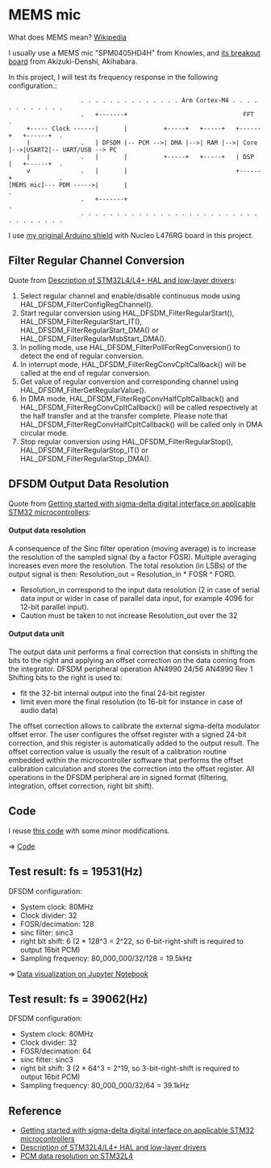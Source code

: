 # MEMS mic

What does MEMS mean? [Wikipedia](https://en.wikipedia.org/wiki/MEMS)

I usually use a MEMS mic "SPM0405HD4H" from Knowles, and [its breakout board](https://akizukidenshi.com/catalog/g/gM-05577/) from Akizuki-Denshi, Akihabara.

In this project, I will test its frequency response in the following configuration.:

```
                    . . . . . . . . . . . . . . Arm Cortex-M4 . . . . . . . . . . . .
                    .   +-------+                                FFT                .
     +----- Clock ------|       |          +-----+   +-----+   +------+   +------+  .
     |              .   | DFSDM |-- PCM -->| DMA |-->| RAM |-->| Core |-->|USART2|-- UART/USB --> PC
     |              .   |       |          +-----+   +-----+   | DSP  |   +------+  .
     v              .   |       |                              +------+             .
[MEMS mic]--- PDM ----->|       |                                                   .
                    .   +-------+                                                   .
                    . . . . . . . . . . . . . . . . . . . . . . . . . . . . . . . . .
```

I use [my original Arduino shield](https://github.com/araobp/acoustic-features/tree/master/kicad) with Nucleo L476RG board in this project.

## Filter Regular Channel Conversion

Quote from [Description of STM32L4/L4+ HAL and low-layer drivers](https://www.st.com/resource/en/user_manual/um1884-description-of-stm32l4l4-hal-and-lowlayer-drivers-stmicroelectronics.pdf):

1. Select regular channel and enable/disable continuous mode using HAL_DFSDM_FilterConfigRegChannel().
2. Start regular conversion using HAL_DFSDM_FilterRegularStart(), HAL_DFSDM_FilterRegularStart_IT(),
HAL_DFSDM_FilterRegularStart_DMA() or HAL_DFSDM_FilterRegularMsbStart_DMA().
3. In polling mode, use HAL_DFSDM_FilterPollForRegConversion() to detect the end of regular conversion.
4. In interrupt mode, HAL_DFSDM_FilterRegConvCpltCallback() will be called at the end of regular conversion.
5. Get value of regular conversion and corresponding channel using HAL_DFSDM_FilterGetRegularValue().
6. In DMA mode, HAL_DFSDM_FilterRegConvHalfCpltCallback() and
HAL_DFSDM_FilterRegConvCpltCallback() will be called respectively at the half transfer and at the transfer
complete. Please note that HAL_DFSDM_FilterRegConvHalfCpltCallback() will be called only in DMA
circular mode.
7. Stop regular conversion using HAL_DFSDM_FilterRegularStop(), HAL_DFSDM_FilterRegularStop_IT() or
HAL_DFSDM_FilterRegularStop_DMA().

## DFSDM Output Data Resolution

Quote from [Getting started with sigma-delta digital interface
on applicable STM32 microcontrollers](https://www.st.com/resource/en/application_note/an4990-getting-started-with-sigmadelta-digital-interface-on-applicable-stm32-microcontrollers-stmicroelectronics.pdf):

#### Output data resolution

A consequence of the Sinc filter operation (moving average) is to increase the resolution of
the sampled signal (by a factor FOSR). Multiple averaging increases even more the
resolution. The total resolution (in LSBs) of the output signal is then:
Resolution_out = Resolution_in * FOSR ^ FORD.
- Resolution_in correspond to the input data resolution (2 in case of serial data input or
wider in case of parallel data input, for example 4096 for 12-bit parallel input).
- Caution must be taken to not increase Resolution_out over the 32

#### Output data unit

The output data unit performs a final correction that consists in shifting the bits to the right
and applying an offset correction on the data coming from the integrator.
DFSDM peripheral operation AN4990
24/56 AN4990 Rev 1
Shifting bits to the right is used to:
- fit the 32-bit internal output into the final 24-bit register
- limit even more the final resolution (to 16-bit for instance in case of audio data)

The offset correction allows to calibrate the external sigma-delta modulator offset error. The
user configures the offset register with a signed 24-bit correction, and this register is
automatically added to the output result. The offset correction value is usually the result of a
calibration routine embedded within the microcontroller software that performs the offset
calibration calculation and stores the correction into the offset register.
All operations in the DFSDM peripheral are in signed format (filtering, integration, offset
correction, right bit shift).

## Code

I reuse [this code](https://github.com/araobp/NUCLEO-L476RG_DFSDM_PDM-Mic) with some minor modifications.

=> [Code](./MEMSMIC)

## Test result: fs = 19531(Hz)

DFSDM configuration:
- System clock: 80MHz
- Clock divider: 32
- FOSR/decimation: 128
- sinc filter: sinc3
- right bit shift: 6 (2 * 128^3 = 2^22, so 6-bit-right-shift is required to output 16bit PCM)
- Sampling frequency: 80_000_000/32/128 = 19.5kHz

=> [Data visualization on Jupyter Notebook](./data/MEMSMIC_fs_20kHz.ipynb)

## Test result: fs = 39062(Hz)

DFSDM configuration:
- System clock: 80MHz
- Clock divider: 32
- FOSR/decimation: 64
- sinc filter: sinc3
- right bit shift: 3 (2 * 64^3 = 2^19, so 3-bit-right-shift is required to output 16bit PCM)
- Sampling frequency: 80_000_000/32/64 = 39.1kHz

## Reference

- [Getting started with sigma-delta digital interface
on applicable STM32 microcontrollers](https://www.st.com/resource/en/application_note/an4990-getting-started-with-sigmadelta-digital-interface-on-applicable-stm32-microcontrollers-stmicroelectronics.pdf)
- [Description of STM32L4/L4+ HAL and low-layer drivers](https://www.st.com/resource/en/user_manual/um1884-description-of-stm32l4l4-hal-and-lowlayer-drivers-stmicroelectronics.pdf)
- [PCM data resolution on STM32L4](https://github.com/araobp/stm32-mcu/blob/master/tips/RESOLUTION.md)
